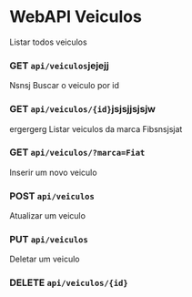 # WebAPI Veiculos
 
Listar todos veiculos
### GET `api/veiculos`jejejj
Nsnsj
Buscar o veiculo por id
### GET `api/veiculos/{id}`jsjsjjsjsjw
ergergerg
Listar veiculos da marca Fibsnsjsjat
### GET `api/veiculos/?marca=Fiat`

Inserir um novo veiculo
### POST `api/veiculos`

Atualizar um veiculo
### PUT `api/veiculos`

Deletar um veiculo
### DELETE `api/veiculos/{id}`
